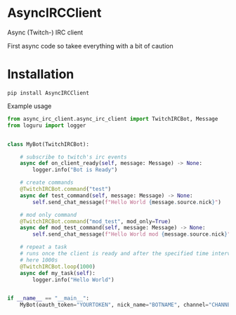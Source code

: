# AsyncIRCClient
Async (Twitch-) IRC client

First async code so takee everything with a bit of caution

# Installation
`pip install AsyncIRCClient`

Example usage

```py
from async_irc_client.async_irc_client import TwitchIRCBot, Message
from loguru import logger


class MyBot(TwitchIRCBot):

    # subscribe to twitch's irc events
    async def on_client_ready(self, message: Message) -> None:
        logger.info("Bot is Ready")

    # create commands
    @TwitchIRCBot.command("test")
    async def test_command(self, message: Message) -> None:
        self.send_chat_message(f"Hello World {message.source.nick}")

    # mod only command
    @TwitchIRCBot.command("mod_test", mod_only=True)
    async def mod_test_command(self, message: Message) -> None:
        self.send_chat_message(f"Hello World mod {message.source.nick}")

    # repeat a task
    # runs once the client is ready and after the specified time interval
    # here 1000s
    @TwitchIRCBot.loop(1000)
    async def my_task(self):
        logger.info("Hello World")


if __name__ == "__main__":
    MyBot(oauth_token="YOURTOKEN", nick_name="BOTNAME", channel="CHANNELNAME").run()


```
